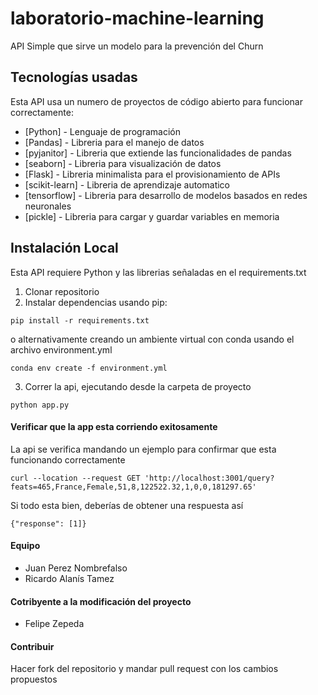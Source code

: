 # laboratorio-machine-learning
API Simple que sirve un modelo para la prevención del Churn

## Tecnologías usadas
Esta API usa un numero de proyectos de código abierto para funcionar correctamente:

* [Python] - Lenguaje de programación
* [Pandas] - Libreria para el manejo de datos
* [pyjanitor] - Libreria que extiende las funcionalidades de pandas
* [seaborn] - Libreria para visualización de datos
* [Flask] - Libreria minimalista para el provisionamiento de APIs
* [scikit-learn] - Libreria de aprendizaje automatico
* [tensorflow] - Libreria para desarrollo de modelos basados en redes neuronales
* [pickle] - Libreria para cargar y guardar variables en memoria

## Instalación Local
Esta API requiere Python y las librerias señaladas en el requirements.txt

1. Clonar repositorio
2. Instalar dependencias usando pip:
```
pip install -r requirements.txt
```
o alternativamente creando un ambiente virtual con conda usando el archivo environment.yml
```
conda env create -f environment.yml
```
3. Correr la api, ejecutando desde la carpeta de proyecto

```
python app.py
```

#### Verificar que la app esta corriendo exitosamente

La api se verifica mandando un ejemplo para confirmar que esta funcionando correctamente

```
curl --location --request GET 'http://localhost:3001/query?feats=465,France,Female,51,8,122522.32,1,0,0,181297.65'
```

Si todo esta bien, deberías de obtener una respuesta así
```
{"response": [1]}
```

#### Equipo

* Juan Perez Nombrefalso
* Ricardo Alanís Tamez

#### Cotribyente a la modificación del proyecto

* Felipe Zepeda

#### Contribuir

Hacer fork del repositorio y mandar pull request con los cambios propuestos

